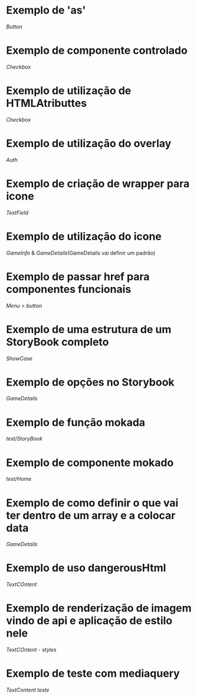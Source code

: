# Exemplo de 'as'
*Button*

# Exemplo de componente controlado
*Checkbox*

# Exemplo de utilização de HTMLAtributtes
*Checkbox*

# Exemplo de utilização do overlay
*Auth*

# Exemplo de criação de wrapper para icone
*TextField*

# Exemplo de utilização do icone
*GameInfo* & *GameDetails*(GameDetails vai definir um padrão)

# Exemplo de passar href para componentes funcionais
*Menu > button*

# Exemplo de uma estrutura de um StoryBook completo
*ShowCase*

# Exemplo de opções no Storybook
*GameDetails*

# Exemplo de função mokada
*test/StoryBook*

# Exemplo de componente mokado
*test/Home*

# Exemplo de como definir o que vai ter dentro de um array e a colocar data
*GameDetails*

# Exemplo de uso dangerousHtml
*TextCOntent*

# Exemplo de renderização de imagem vindo de api e aplicação de estilo nele
*TextCOntent - styles*

# Exemplo de teste com mediaquery
*TextContent teste*